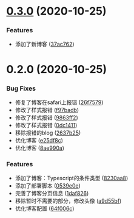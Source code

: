 # [0.3.0](https://github.com/echoLC/react-blog/compare/v0.2.0...v0.3.0) (2020-10-25)


### Features

* 添加了新博客 ([37ac762](https://github.com/echoLC/react-blog/commit/37ac7625123c16d41a19cd150c3015201beee917))

# 0.2.0 (2020-10-25)


### Bug Fixes

* 修复了博客在safari上报错 ([26f7579](https://github.com/echoLC/react-blog/commit/26f7579774d98d9722ffae77972a7202425407e3))
* 修改了样式报错 ([f97badb](https://github.com/echoLC/react-blog/commit/f97badb96e9ec4782cb5485187736a639e49fb0e))
* 修改了样式报错 ([9863ff2](https://github.com/echoLC/react-blog/commit/9863ff2876d9eaaf1d5f32c04bf6a237168f43e4))
* 修改了样式报错 ([0dc1411](https://github.com/echoLC/react-blog/commit/0dc1411e43d62d211ff6fa323c1048272b58fd2a))
* 移除报错的blog ([2637b25](https://github.com/echoLC/react-blog/commit/2637b25bca7eaaab2d76decd5324b36b6ee160ed))
* 优化博客 ([e25df8c](https://github.com/echoLC/react-blog/commit/e25df8c2db4559ecf0b22cebbefb78e4e5d7b3dc))
* 优化博客 ([8ae990a](https://github.com/echoLC/react-blog/commit/8ae990a4b289bc67772216eb098b5781ccf3589a))


### Features

* 添加了博客：Typescript的条件类型 ([8230aa8](https://github.com/echoLC/react-blog/commit/8230aa8dbe9e141cfc1a85815f2aeb0d08838680))
* 添加了部署脚本 ([0539e0e](https://github.com/echoLC/react-blog/commit/0539e0e2e985708b69ea4abeaaaf9bd77f410a7f))
* 完善了博客分页信息 ([1daf826](https://github.com/echoLC/react-blog/commit/1daf826bcfff14b5c9ab32ef82041b0b95697194))
* 移除暂时不需要的部分，修改头像 ([a9d55bf](https://github.com/echoLC/react-blog/commit/a9d55bf7f0f84319ec72d26b42c2cc1be6cc3632))
* 优化博客配置 ([64f006c](https://github.com/echoLC/react-blog/commit/64f006c9d48fa7aaa1db856750a841a7f17af640))

